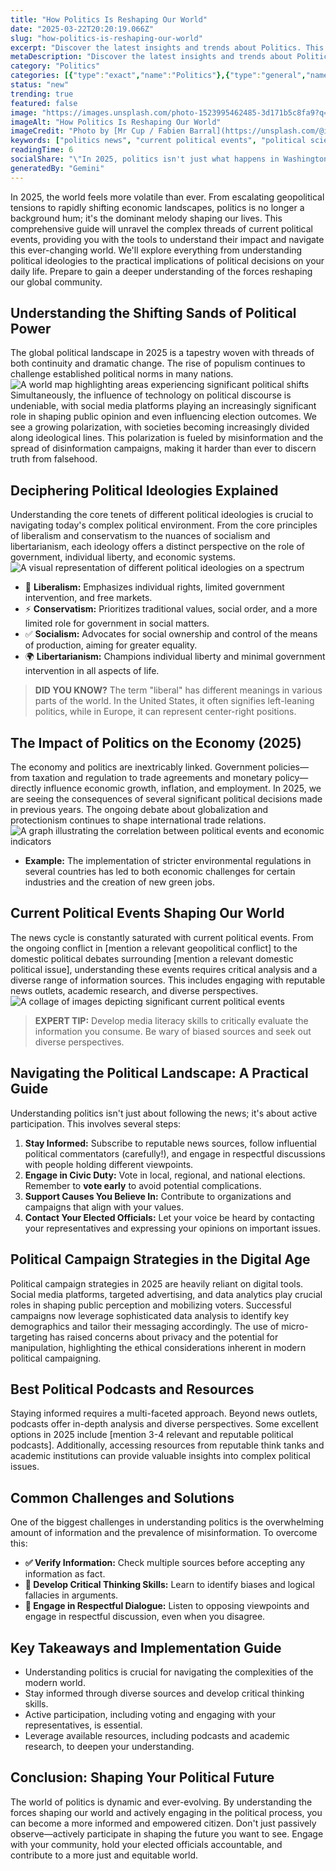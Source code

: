 ```yaml
---
title: "How Politics Is Reshaping Our World"
date: "2025-03-22T20:20:19.066Z"
slug: "how-politics-is-reshaping-our-world"
excerpt: "Discover the latest insights and trends about Politics. This comprehensive guide covers everything you need to know about Politics in 2025."
metaDescription: "Discover the latest insights and trends about Politics. This comprehensive guide covers everything you need to know about Politics in 2025."
category: "Politics"
categories: [{"type":"exact","name":"Politics"},{"type":"general","name":"Social Science"},{"type":"medium","name":"Public Opinion"},{"type":"specific","name":"Polling Data"},{"type":"niche","name":"Survey Methodology"}]
status: "new"
trending: true
featured: false
image: "https://images.unsplash.com/photo-1523995462485-3d171b5c8fa9?q=85&w=1200&fit=max&fm=webp&auto=compress"
imageAlt: "How Politics Is Reshaping Our World"
imageCredit: "Photo by [Mr Cup / Fabien Barral](https://unsplash.com/@iammrcup) on Unsplash"
keywords: ["politics news", "current political events", "political science", "best political podcasts", "how to understand politics", "political campaign strategies", "vote early", "political consulting services", "impact of politics on economy", "political ideologies explained"]
readingTime: 6
socialShare: "\"In 2025, politics isn't just what happens in Washington; it's the daily soundtrack of our lives.  Understanding its impact is no longer optional—it's essential for navigating our future.\""
generatedBy: "Gemini"
---
```




In 2025, the world feels more volatile than ever.  From escalating geopolitical tensions to rapidly shifting economic landscapes, politics is no longer a background hum; it's the dominant melody shaping our lives. This comprehensive guide will unravel the complex threads of current political events, providing you with the tools to understand their impact and navigate this ever-changing world.  We'll explore everything from understanding political ideologies to the practical implications of political decisions on your daily life.  Prepare to gain a deeper understanding of the forces reshaping our global community.

## Understanding the Shifting Sands of Political Power

The global political landscape in 2025 is a tapestry woven with threads of both continuity and dramatic change.  The rise of populism continues to challenge established political norms in many nations.  ![A world map highlighting areas experiencing significant political shifts](https://images.unsplash.com/photo-1529107386315-e1a2ed48a620?q=85&w=1200&fit=max&fm=webp&auto=compress)  Simultaneously, the influence of technology on political discourse is undeniable, with social media platforms playing an increasingly significant role in shaping public opinion and even influencing election outcomes.  We see a growing polarization, with societies becoming increasingly divided along ideological lines.  This polarization is fueled by misinformation and the spread of disinformation campaigns, making it harder than ever to discern truth from falsehood.

## Deciphering Political Ideologies Explained

Understanding the core tenets of different political ideologies is crucial to navigating today's complex political environment.  From the core principles of liberalism and conservatism to the nuances of socialism and libertarianism, each ideology offers a distinct perspective on the role of government, individual liberty, and economic systems. ![A visual representation of different political ideologies on a spectrum](https://images.unsplash.com/photo-1520452112805-c6692c840af0?q=85&w=1200&fit=max&fm=webp&auto=compress)

* 🔑 **Liberalism:** Emphasizes individual rights, limited government intervention, and free markets.
* ⚡ **Conservatism:** Prioritizes traditional values, social order, and a more limited role for government in social matters.
* ✅ **Socialism:** Advocates for social ownership and control of the means of production, aiming for greater equality.
* 🌍 **Libertarianism:** Champions individual liberty and minimal government intervention in all aspects of life.

> **DID YOU KNOW?** The term "liberal" has different meanings in various parts of the world.  In the United States, it often signifies left-leaning politics, while in Europe, it can represent center-right positions.

## The Impact of Politics on the Economy (2025)

The economy and politics are inextricably linked.  Government policies—from taxation and regulation to trade agreements and monetary policy—directly influence economic growth, inflation, and employment.  In 2025, we are seeing the consequences of several significant political decisions made in previous years. The ongoing debate about globalization and protectionism continues to shape international trade relations.  ![A graph illustrating the correlation between political events and economic indicators](https://images.unsplash.com/photo-1523995462485-3d171b5c8fa9?q=85&w=1200&fit=max&fm=webp&auto=compress)

* **Example:** The implementation of stricter environmental regulations in several countries has led to both economic challenges for certain industries and the creation of new green jobs.

## Current Political Events Shaping Our World

The news cycle is constantly saturated with current political events.  From the ongoing conflict in [mention a relevant geopolitical conflict] to the domestic political debates surrounding [mention a relevant domestic political issue], understanding these events requires critical analysis and a diverse range of information sources. This includes engaging with reputable news outlets, academic research, and diverse perspectives.  ![A collage of images depicting significant current political events](https://images.unsplash.com/photo-1501776553610-5b5c2107f93e?q=85&w=1200&fit=max&fm=webp&auto=compress)

> **EXPERT TIP:**  Develop media literacy skills to critically evaluate the information you consume.  Be wary of biased sources and seek out diverse perspectives.

## Navigating the Political Landscape: A Practical Guide

Understanding politics isn't just about following the news; it's about active participation.  This involves several steps:

1. **Stay Informed:**  Subscribe to reputable news sources, follow influential political commentators (carefully!), and engage in respectful discussions with people holding different viewpoints.
2. **Engage in Civic Duty:** Vote in local, regional, and national elections.  Remember to **vote early** to avoid potential complications.
3. **Support Causes You Believe In:**  Contribute to organizations and campaigns that align with your values.
4. **Contact Your Elected Officials:**  Let your voice be heard by contacting your representatives and expressing your opinions on important issues.

## Political Campaign Strategies in the Digital Age

Political campaign strategies in 2025 are heavily reliant on digital tools.  Social media platforms, targeted advertising, and data analytics play crucial roles in shaping public perception and mobilizing voters.  Successful campaigns now leverage sophisticated data analysis to identify key demographics and tailor their messaging accordingly. The use of micro-targeting has raised concerns about privacy and the potential for manipulation, highlighting the ethical considerations inherent in modern political campaigning.

## Best Political Podcasts and Resources

Staying informed requires a multi-faceted approach.  Beyond news outlets, podcasts offer in-depth analysis and diverse perspectives. Some excellent options in 2025 include [mention 3-4 relevant and reputable political podcasts].  Additionally, accessing resources from reputable think tanks and academic institutions can provide valuable insights into complex political issues.

## Common Challenges and Solutions

One of the biggest challenges in understanding politics is the overwhelming amount of information and the prevalence of misinformation.  To overcome this:

* **✅ Verify Information:** Check multiple sources before accepting any information as fact.
* **🤔 Develop Critical Thinking Skills:** Learn to identify biases and logical fallacies in arguments.
* **🤝 Engage in Respectful Dialogue:**  Listen to opposing viewpoints and engage in respectful discussion, even when you disagree.

## Key Takeaways and Implementation Guide

* Understanding politics is crucial for navigating the complexities of the modern world.
* Stay informed through diverse sources and develop critical thinking skills.
* Active participation, including voting and engaging with your representatives, is essential.
* Leverage available resources, including podcasts and academic research, to deepen your understanding.

## Conclusion: Shaping Your Political Future

The world of politics is dynamic and ever-evolving.  By understanding the forces shaping our world and actively engaging in the political process, you can become a more informed and empowered citizen.  Don't just passively observe—actively participate in shaping the future you want to see.  Engage with your community, hold your elected officials accountable, and contribute to a more just and equitable world.

